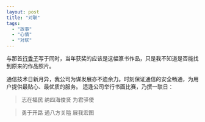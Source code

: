 ```yaml
---
layout: post
title: "对联"
tags:
  - "故事"
  - "心情"
  - "对联"
---
```



与那首[行香子](/past/2009/11/7/xing-xiang-zi-xiao-ling-tong/)写于同时，当年获奖的应该是这幅篆书作品，只是我不知道是否能找到原来的作品照片。


通信技术日新月异，我公司为谋发展亦不遗余力。时刻保证通信的安全畅通，为用户提供最贴心、最优质的服务。
适逢公司举行书画比赛，乃撰一联日：

> 志在福民 纳四海俊贤 为君驿使

> 勇于开路 通八方关隘 展我宏图
